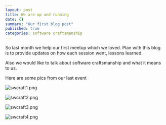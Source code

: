 ```yaml
---
layout: post
title: We are up and running
date: {}
summary: "Our first blog post"
published: true
categories: software craftsmanship
---
```


So last month we help our first meetup which we loved. 
Plan with this blog is to provide updates on how each session went, lessons learned. 

Also we would like to talk about software craftsmanship and what it means to us.

Here are some pics from our last event

![swcraft1.png]({{site.baseurl}}/_posts/swcraft1.png)

![swcraft2.png]({{site.baseurl}}/_posts/swcraft2.png)

![swcraft3.png]({{site.baseurl}}/_posts/swcraft3.png)

![swcraft4.png]({{site.baseurl}}/_posts/swcraft4.png)
